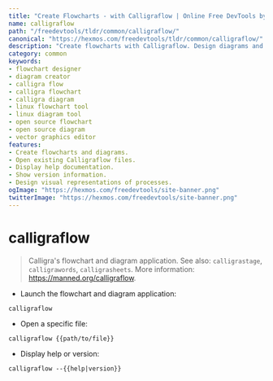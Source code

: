 ```yaml
---
title: "Create Flowcharts - with Calligraflow | Online Free DevTools by Hexmos"
name: calligraflow
path: "/freedevtools/tldr/common/calligraflow/"
canonical: "https://hexmos.com/freedevtools/tldr/common/calligraflow/"
description: "Create flowcharts with Calligraflow. Design diagrams and visualize processes using this versatile application. Free online tool, no registration required."
category: common
keywords:
- flowchart designer
- diagram creator
- calligra flow
- calligra flowchart
- calligra diagram
- linux flowchart tool
- linux diagram tool
- open source flowchart
- open source diagram
- vector graphics editor
features:
- Create flowcharts and diagrams.
- Open existing Calligraflow files.
- Display help documentation.
- Show version information.
- Design visual representations of processes.
ogImage: "https://hexmos.com/freedevtools/site-banner.png"
twitterImage: "https://hexmos.com/freedevtools/site-banner.png"
---
```


# calligraflow

> Calligra's flowchart and diagram application.
> See also: `calligrastage`, `calligrawords`, `calligrasheets`.
> More information: <https://manned.org/calligraflow>.

- Launch the flowchart and diagram application:

`calligraflow`

- Open a specific file:

`calligraflow {{path/to/file}}`

- Display help or version:

`calligraflow --{{help|version}}`
